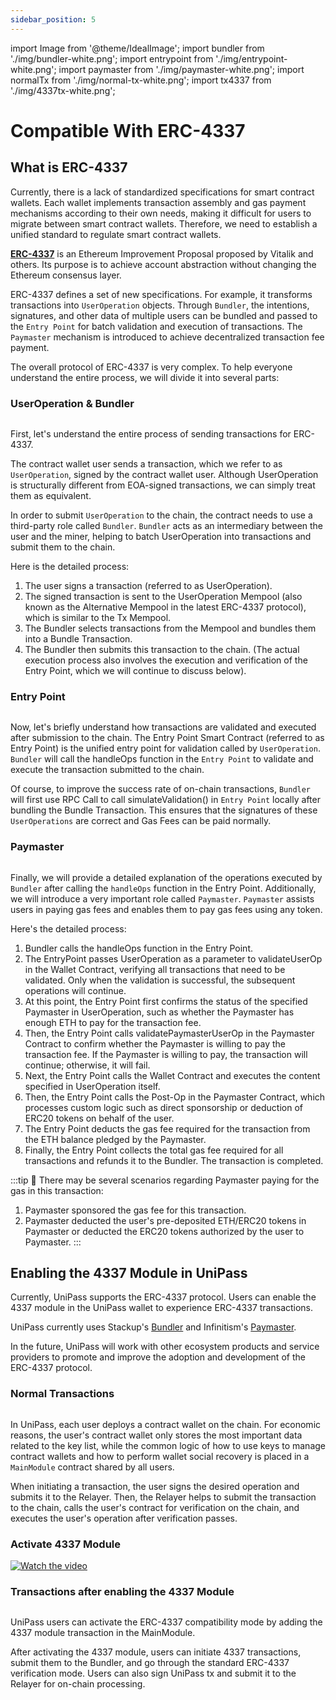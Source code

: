 ```yaml
---
sidebar_position: 5
---
```


import Image from '@theme/IdealImage';
import bundler from './img/bundler-white.png';
import entrypoint from './img/entrypoint-white.png';
import paymaster from './img/paymaster-white.png';
import normalTx from './img/normal-tx-white.png';
import tx4337 from './img/4337tx-white.png';

# Compatible With ERC-4337

## What is ERC-4337

Currently, there is a lack of standardized specifications for smart contract wallets. Each wallet implements transaction assembly and gas payment mechanisms according to their own needs, making it difficult for users to migrate between smart contract wallets. Therefore, we need to establish a unified standard to regulate smart contract wallets.

[**ERC-4337**](https://eips.ethereum.org/EIPS/eip-4337) is an Ethereum Improvement Proposal proposed by Vitalik and others. Its purpose is to achieve account abstraction without changing the Ethereum consensus layer.

ERC-4337 defines a set of new specifications. For example, it transforms transactions into `UserOperation` objects. Through `Bundler`, the intentions, signatures, and other data of multiple users can be bundled and passed to the `Entry Point` for batch validation and execution of transactions. The `Paymaster` mechanism is introduced to achieve decentralized transaction fee payment.

The overall protocol of ERC-4337 is very complex. To help everyone understand the entire process, we will divide it into several parts:

### UserOperation & Bundler

<Image img={bundler} />

First, let's understand the entire process of sending transactions for ERC-4337. 

The contract wallet user sends a transaction, which we refer to as `UserOperation`, signed by the contract wallet user. Although UserOperation is structurally different from EOA-signed transactions, we can simply treat them as equivalent. 

In order to submit `UserOperation` to the chain, the contract needs to use a third-party role called `Bundler`. `Bundler` acts as an intermediary between the user and the miner, helping to batch UserOperation into transactions and submit them to the chain.

Here is the detailed process:

1. The user signs a transaction (referred to as UserOperation).
2. The signed transaction is sent to the UserOperation Mempool (also known as the Alternative Mempool in the latest ERC-4337 protocol), which is similar to the Tx Mempool.
3. The Bundler selects transactions from the Mempool and bundles them into a Bundle Transaction.
4. The Bundler then submits this transaction to the chain. (The actual execution process also involves the execution and verification of the Entry Point, which we will continue to discuss below).

### Entry Point

<Image img={entrypoint} />

Now, let's briefly understand how transactions are validated and executed after submission to the chain. The Entry Point Smart Contract (referred to as Entry Point) is the unified entry point for validation called by `UserOperation`. `Bundler` will call the handleOps function in the `Entry Point` to validate and execute the transaction submitted to the chain.

Of course, to improve the success rate of on-chain transactions, `Bundler` will first use RPC Call to call simulateValidation() in `Entry Point` locally after bundling the Bundle Transaction. This ensures that the signatures of these `UserOperations` are correct and Gas Fees can be paid normally.

### Paymaster

<Image img={paymaster} />

Finally, we will provide a detailed explanation of the operations executed by `Bundler` after calling the `handleOps` function in the Entry Point. Additionally, we will introduce a very important role called `Paymaster`. `Paymaster` assists users in paying gas fees and enables them to pay gas fees using any token.

Here's the detailed process:

1. Bundler calls the handleOps function in the Entry Point.
2. The EntryPoint passes UserOperation as a parameter to validateUserOp in the Wallet Contract, verifying all transactions that need to be validated. Only when the validation is successful, the subsequent operations will continue.
3. At this point, the Entry Point first confirms the status of the specified Paymaster in UserOperation, such as whether the Paymaster has enough ETH to pay for the transaction fee.
4. Then, the Entry Point calls validatePaymasterUserOp in the Paymaster Contract to confirm whether the Paymaster is willing to pay the transaction fee. If the Paymaster is willing to pay, the transaction will continue; otherwise, it will fail.
5. Next, the Entry Point calls the Wallet Contract and executes the content specified in UserOperation itself.
6. Then, the Entry Point calls the Post-Op in the Paymaster Contract, which processes custom logic such as direct sponsorship or deduction of ERC20 tokens on behalf of the user.
7. The Entry Point deducts the gas fee required for the transaction from the ETH balance pledged by the Paymaster.
8. Finally, the Entry Point collects the total gas fee required for all transactions and refunds it to the Bundler. The transaction is completed.

:::tip 📌 There may be several scenarios regarding Paymaster paying for the gas in this transaction:
1. Paymaster sponsored the gas fee for this transaction.
2. Paymaster deducted the user's pre-deposited ETH/ERC20 tokens in Paymaster or deducted the ERC20 tokens authorized by the user to Paymaster.
:::

## Enabling the 4337 Module in UniPass

Currently, UniPass supports the ERC-4337 protocol. Users can enable the 4337 module in the UniPass wallet to experience ERC-4337 transactions.

UniPass currently uses Stackup's [Bundler](https://github.com/stackup-wallet/stackup-bundler) and Infinitism's [Paymaster](https://github.com/eth-infinitism/account-abstraction/blob/develop/contracts/samples/VerifyingPaymaster.sol).

In the future, UniPass will work with other ecosystem products and service providers to promote and improve the adoption and development of the ERC-4337 protocol.

### Normal Transactions

<Image img={normalTx} />

In UniPass, each user deploys a contract wallet on the chain. For economic reasons, the user's contract wallet only stores the most important data related to the key list, while the common logic of how to use keys to manage contract wallets and how to perform wallet social recovery is placed in a `MainModule` contract shared by all users.

When initiating a transaction, the user signs the desired operation and submits it to the Relayer. Then, the Relayer helps to submit the transaction to the chain, calls the user's contract for verification on the chain, and executes the user's operation after verification passes.

### Activate 4337 Module

[![Watch the video](https://cdn.loom.com/sessions/thumbnails/8d086e95fea54061b433af679d29bd7d-with-play.gif)](https://www.loom.com/share/8d086e95fea54061b433af679d29bd7d)

### Transactions after enabling the 4337 Module

<Image img={tx4337} />

UniPass users can activate the ERC-4337 compatibility mode by adding the 4337 module transaction in the MainModule.

After activating the 4337 module, users can initiate 4337 transactions, submit them to the Bundler, and go through the standard ERC-4337 verification mode. Users can also sign UniPass tx and submit it to the Relayer for on-chain processing.